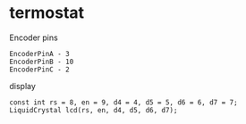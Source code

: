 # termostat

Encoder pins
```
EncoderPinA - 3
EncoderPinB - 10
EncoderPinC - 2
```

display 
```
const int rs = 8, en = 9, d4 = 4, d5 = 5, d6 = 6, d7 = 7;
LiquidCrystal lcd(rs, en, d4, d5, d6, d7);
```

